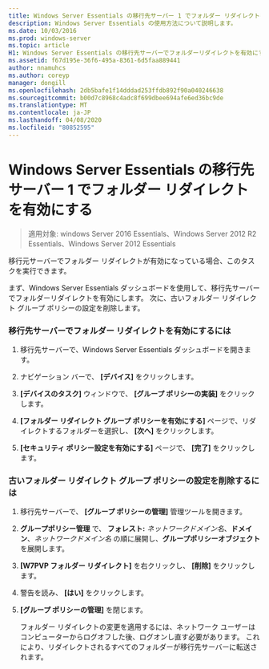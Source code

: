 ```yaml
---
title: Windows Server Essentials の移行先サーバー 1 でフォルダー リダイレクトを有効にする
description: Windows Server Essentials の使用方法について説明します。
ms.date: 10/03/2016
ms.prod: windows-server
ms.topic: article
H1: Windows Server Essentials の移行先サーバーでフォルダーリダイレクトを有効にする
ms.assetid: f67d195e-36f6-495a-8361-6d5faa889441
author: nnamuhcs
ms.author: coreyp
manager: dongill
ms.openlocfilehash: 2db5bafe1f14dddad253ffdb892f90a040246638
ms.sourcegitcommit: b00d7c8968c4adc8f699dbee694afe6ed36bc9de
ms.translationtype: MT
ms.contentlocale: ja-JP
ms.lasthandoff: 04/08/2020
ms.locfileid: "80852595"
---
```

# <a name="enable-folder-redirection-on-the-windows-server-essentials-destination-server1"></a>Windows Server Essentials の移行先サーバー 1 でフォルダー リダイレクトを有効にする

>適用対象: windows Server 2016 Essentials、Windows Server 2012 R2 Essentials、Windows Server 2012 Essentials

移行元サーバーでフォルダー リダイレクトが有効になっている場合、このタスクを実行できます。  
  
 まず、Windows Server Essentials ダッシュボードを使用して、移行先サーバーでフォルダーリダイレクトを有効にします。 次に、古いフォルダー リダイレクト グループ ポリシーの設定を削除します。  
  
### <a name="to-enable-folder-redirection-on-the-destination-server"></a>移行先サーバーでフォルダー リダイレクトを有効にするには  
  
1.  移行先サーバーで、Windows Server Essentials ダッシュボードを開きます。  
  
2.  ナビゲーション バーで、 **[デバイス]** をクリックします。  
  
3.  **[デバイスのタスク]** ウィンドウで、 **[グループ ポリシーの実装]** をクリックします。  
  
4.  **[フォルダー リダイレクト グループ ポリシーを有効にする]** ページで、リダイレクトするフォルダーを選択し、 **[次へ]** をクリックします。  
  
5.  **[セキュリティ ポリシー設定を有効にする]** ページで、 **[完了]** をクリックします。  
  
### <a name="to-delete-the-old-folder-redirection-group-policy-setting"></a>古いフォルダー リダイレクト グループ ポリシーの設定を削除するには  
  
1. 移行先サーバーで、 **[グループ ポリシーの管理]** 管理ツールを開きます。  
  
2. **グループポリシー管理** で、 **フォレスト:** <em>ネットワークドメイン名</em>、**ドメイン**、*ネットワークドメイン名* の順に展開し、**グループポリシーオブジェクト** を展開します。  
  
3. **[W7PVP フォルダー リダイレクト]** を右クリックし、 **[削除]** をクリックします。  
  
4. 警告を読み、 **[はい]** をクリックします。  
  
5. **[グループ ポリシーの管理]** を閉じます。  
  
   フォルダー リダイレクトの変更を適用するには、ネットワーク ユーザーはコンピューターからログオフした後、ログオンし直す必要があります。 これにより、リダイレクトされるすべてのフォルダーが移行先サーバーに転送されます。
